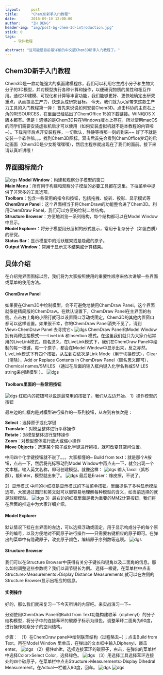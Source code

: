```yaml
---
layout:     post
title:      "Chem3D新手入门教程"
date:       2016-09-10 12:00:00
author:     "ZH DENG"
header-img: "img/post-bg-chem-3d-introduction.jpg"
stick: 0
tags: 
    - 软件教程

abstract: "这可能是目前最详细的中文版Chem3D新手入门教程了。"
---
```


## Chem3D新手入门教程

Chem3D是一款功能强大的桌面建模程序，我们可以利用它生成小分子和生物大分子的3D模型，并对模型执行各种计算和操作，以便研究物质的属性和相互作用。通过3D建模、可视化和计算等丰富功能，我们能够更好、更快地确定出研究重点，从而提高生产力，快速达成研究目标。
今天，我们就为大家带来这款生产力工具的入门教程第一弹！
首先来说说如何安装Chem3D。点击科协的主页右上角的RESOURCES，在里面已经贴出了ChemOffice 15的下载链接。WIN和OS X版本都有。但是！遗憾的是Chem3D只在Windows版本上存在，所以使用macOS的同学们需要安装虚拟机后才可以使用（如何安装虚拟机就不是本教程的内容啦~）。下载完毕后点开安装程序，一切默认，静静等待那一刻的到来~~
好了不就是安装一个软件嘛。。。找到Chem3D图标，双击后首先会看到ChemOffice梦幻的启动画面（Chem3D是少女粉嘿嘿嘿），然后主程序就出现在了我们的面前。接下来请认真听讲哦！

## 界面图标简介

![dgs](/img/in-post/2016-09-10-chem-3d-introduction/2.jpg)
<b>Model Window</b>：构建和观察分子模型的窗口 <br>
<b>Main Menu</b>：所有用于构建和观察分子模型的必要工具都在这里。下拉菜单中提供了非常多的工具选项。 <br>
<b>Toolbars</b>：包含一些常用的指令和按钮，包括拖拽、旋转、投影、显示模式等 <br>
<b>ChemDraw Panel</b>：这个界面相当于将ChemDraw的功能整合进了Chem3D。利用ChemDraw Panel，我们可以方便的绘制二维结构。 <br>
<b>Structure Browser</b>：方便地浏览一系列结构，每个结构都可以在Model Window中显示。 <br>
<b>Model Explorer</b>：将分子模型用分层树的形式显示，常用于复杂分子（如蛋白质）的研究。 <br>
<b>Status Bar</b>：显示模型中的活跃框架或是隐藏的原子。 <br>
<b>Output Window</b>：常用于显示文本结果或计算结果。 <br>

## 具体介绍

在介绍完界面图标以后，我们将为大家按照使用的重要性顺序来依次讲解一些界面或菜单的使用方法。

#### ChemDraw Panel

如果要在Chem3D中绘制模型，会不可避免地使用ChemDraw Panel。这个界面就像是精简版的ChemDraw。在默认设置下，ChemDraw Panel在主界面的右侧。点击右上角的小图钉就可以设置窗口浮动或固定，Chem3D的其他内置窗口都可以这样设置。如果很不幸，你的ChemDraw Panel消失不见了，请到View>ChemDraw Panel 去寻找它~
![dgs](/img/in-post/2016-09-10-chem-3d-introduction/4.jpg)
ChemDraw Panel和Model Window拥有两种连接模式——LiveLink 和Insertion 模式。在这里我们就只为大家介绍常用的LiveLink模式。顾名思义，在LiveLink模式下，我们在ChemDraw Panel中绘制的每一根键，每一个原子，都会在Model Window中显示出来，反之亦然。LiveLink模式下有四个按钮，从左到右依次是Link Mode（用于切换模式），Clear（清除），Add or Replace Contents in ChemDraw Panel（顾名思义即可），Chemical names/SMILES （通过在后面的输入框内键入化学名称或SMILES string来创建模型 ）。
![dgs](/img/in-post/2016-09-10-chem-3d-introduction/5.jpg)

#### Toolbars里面的一些常用按钮

![dgs](/img/in-post/2016-09-10-chem-3d-introduction/6.jpg)
红框内的按钮可以说是最常用的按钮了。我们从左边开始。
1）操作模型的按钮

最左边的红框内是对模型进行操作的一系列按钮，从左到右依次是：

<b>Select</b>：选择原子或化学键 <br>
<b>Translate</b>：对模型整体进行平移操作 <br>
<b>Rotate</b>：对模型整体进行旋转操作 <br>
<b>Zoom</b>：对模型整体进行放大或缩小操作 <br>
<b>Move Objects</b>：选定某个原子或化学键进行拖拽，就可改变其空间位置。 <br>

中间四个化学键按钮就不说了。。。大家都懂的~
Build from text：就是那个A按钮，点击一下，然后将光标移动到Model Window中再点击一下，就会出现一个文本框，输入英文名称，即可创建模型。就像这样：
![dgs](/img/in-post/2016-09-10-chem-3d-introduction/7.jpg)
输入Taxol（紫杉醇），敲Enter，模型就出来了。
![dgs](/img/in-post/2016-09-10-chem-3d-introduction/8.jpg)
最后是Eraser：橡皮擦，不说了。

2）显示模式
中间的小红框是显示模式的下拉菜单按钮。里面提供了多种显示模型选项，大家通过图形和英文就可以很容易地理解每种模型的含义，如当前选择的就是球棍模型。
![dgs](/img/in-post/2016-09-10-chem-3d-introduction/9.jpg)
3）最右边的红框里面是极为重要的MM2计算按钮，我们将在后面的推送中为大家详细介绍。

#### Model Explorer

默认情况下挂在主界面的左边，可以选择浮动或固定。用于显示构成分子的每个原子的编号，以及方便地对不同原子进行操作——只需要右键相应的原子即可。在弹出的菜单中有隐藏原子，改变原子颜色，编辑原子序列数等选项。
![dgs](/img/in-post/2016-09-10-chem-3d-introduction/10.jpg)

#### Structure Browser

我们可以在Structure Browser中获得有关分子键长和键角以及二面角的信息。那么如何调整这些参数呢？我们以调节键长为例。
选择一根键，在菜单栏中点击Structure>Measurements>Display Distance Measurements,就可以在左侧的Structure Browser显示出相应的信息。
#### 实例操作

好的，那么我们就来复习一下今天所讲的内容吧。来实战演习一下~

分别使用ChemDraw Panel和Build from Text功能构建联苯（diphenyl）的分子结构模型，将分子中的连接苯环的碳原子标示为绿色，调整苯环二面角为90度，进行操作观察分子的空间结构。

步骤：
（1）在ChemDraw panel中绘制联苯结构（过程略去~）；点击Build from Text，再在Model Window 里单击，在弹出的文本框中输入Diphenyl，敲击enter。
![dgs](/img/in-post/2016-09-10-chem-3d-introduction/11.jpg)
（2）摁住shift，选择连接苯环的碳原子，右击，在弹出的菜单栏中选择Color>Select Color，选择绿色。
![dgs](/img/in-post/2016-09-10-chem-3d-introduction/12.jpg)
（3）用选择工具选择苯环连接处的四个碳原子，在菜单栏中点击Structure>Measurements>Display Dihedral Measurement。在Actual一栏输入90度，回车。
![dgs](/img/in-post/2016-09-10-chem-3d-introduction/13.jpg)
![dgs](/img/in-post/2016-09-10-chem-3d-introduction/14.jpg)

